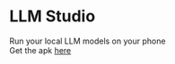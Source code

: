 # LLM Studio


Run your local LLM models on your phone <br>
Get the apk [here](https://drive.google.com/file/d/11OM_auFy6AOEy65N6RK-kWxk3BhPVtTu/view?usp=sharing)
